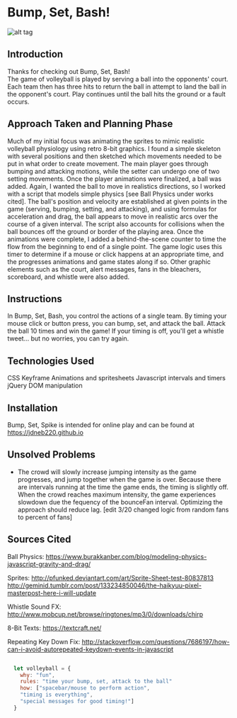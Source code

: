 # Bump, Set, Bash!

![alt tag](https://media.tenor.co/images/e389808cf8a8536e6a1deb55ddcd3c64/raw)

## Introduction
Thanks for checking out Bump, Set, Bash!  
The game of volleyball is played by serving a ball into the opponents' court.  Each team then has three hits to return the ball in attempt to land the ball in the opponent's court.  Play continues until the ball hits the ground or a fault occurs.

## Approach Taken and Planning Phase
Much of my initial focus was animating the sprites to mimic realistic volleyball physiology using retro 8-bit graphics.  I found a simple skeleton with several positions and then sketched which movements needed to be put in what order to create movement.  The main player goes through bumping and attacking motions, while the setter can undergo one of two setting movements.
Once the player animations were finalized, a ball was added.  Again, I wanted the ball to move in realistics directions, so I worked with a script that models simple physics [see Ball Physics under works cited].  The ball's position and velocity are established at given points in the game (serving, bumping, setting, and attacking), and using formulas for acceleration and drag, the ball appears to move in realistic arcs over the course of a given interval.  The script also accounts for collisions when the ball bounces off the ground or border of the playing area.
Once the animations were complete, I added a behind-the-scene counter to time the flow from the beginning to end of a single point.  The game logic uses this timer to determine if a mouse or click happens at an appropriate time, and the progresses animations and game states along if so.
Other graphic elements such as the court, alert messages, fans in the bleachers, scoreboard, and whistle were also added.


## Instructions
In Bump, Set, Bash, you control the actions of a single team.  By timing your mouse click or button press, you can bump, set, and attack the ball.  Attack the ball 10 times and win the game!  If your timing is off, you'll get a whistle tweet... but no worries, you can try again.

## Technologies Used
CSS Keyframe Animations and spritesheets
Javascript intervals and timers
jQuery DOM manipulation

## Installation
Bump, Set, Spike is intended for online play and can be found at https://jdneb220.github.io

## Unsolved Problems
- The crowd will slowly increase jumping intensity as the game progresses, and jump together when the game is over.  Because there are intervals running at the time the game ends, the timing is slightly off.  When the crowd reaches maximum intensity, the game experiences slowdown due the fequency of the bounceFan interval.  Optimizing the approach should reduce lag.  [edit 3/20 changed logic from random fans to percent of fans]


## Sources Cited
Ball Physics:
https://www.burakkanber.com/blog/modeling-physics-javascript-gravity-and-drag/

Sprites:
http://pfunked.deviantart.com/art/Sprite-Sheet-test-80837813
http://geminid.tumblr.com/post/133234850046/the-haikyuu-pixel-masterpost-here-i-will-update

Whistle Sound FX:
http://www.mobcup.net/browse/ringtones/mp3/0/downloads/chirp

8-Bit Texts:
https://textcraft.net/

Repeating Key Down Fix:
http://stackoverflow.com/questions/7686197/how-can-i-avoid-autorepeated-keydown-events-in-javascript


```javascript

  let volleyball = {
    why: "fun",
    rules: "time your bump, set, attack to the ball"
    how: ["spacebar/mouse to perform action",
    "timing is everything",
    "special messages for good timing!"]
  }

```

